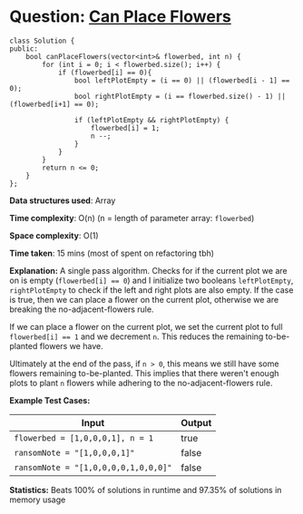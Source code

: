 <h1>Question: <a href="https://leetcode.com/problems/can-place-flowers/description/">Can Place Flowers</a></h1>

```
class Solution {
public:
    bool canPlaceFlowers(vector<int>& flowerbed, int n) {
        for (int i = 0; i < flowerbed.size(); i++) {
            if (flowerbed[i] == 0){
                bool leftPlotEmpty = (i == 0) || (flowerbed[i - 1] == 0);
                bool rightPlotEmpty = (i == flowerbed.size() - 1) || (flowerbed[i+1] == 0);

                if (leftPlotEmpty && rightPlotEmpty) {
                    flowerbed[i] = 1;
                    n --;
                }
            }
        }
        return n <= 0;
    }
};
```

**Data structures used**: Array

**Time complexity**: O(n) (n = length of parameter array: `flowerbed`)

**Space complexity**: O(1)

**Time taken**: 15 mins (most of spent on refactoring tbh)

**Explanation:**
A single pass algorithm. Checks for if the current plot we are on is empty (`flowerbed[i] == 0`) and I initialize two booleans `leftPlotEmpty`, `rightPlotEmpty` to check if the left and right plots are also empty. If the case is true, then we can place a flower on the current plot, otherwise we are breaking the no-adjacent-flowers rule. 

If we can place a flower on the current plot, we set the current plot to full `flowerbed[i] == 1` and we decrement `n`. This reduces the remaining to-be-planted flowers we have.

Ultimately at the end of the pass, if `n > 0`, this means we still have some flowers remaining to-be-planted. This implies that there weren't enough plots to plant `n` flowers while adhering to the no-adjacent-flowers rule. 

**Example Test Cases:**


| Input  | Output |
| ------------- | ------------- |
| <code>flowerbed = [1,0,0,0,1], n = 1</code>  | true |
| <code>ransomNote = "[1,0,0,0,1]"</code>  | false |
| <code>ransomNote = "[1,0,0,0,0,1,0,0,0]"</code> | false |

**Statistics:** Beats 100% of solutions in runtime and 97.35% of solutions in memory usage
